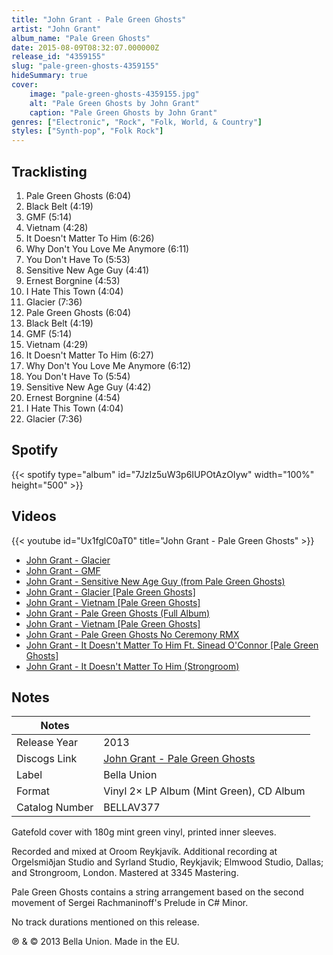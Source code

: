 ```yaml
---
title: "John Grant - Pale Green Ghosts"
artist: "John Grant"
album_name: "Pale Green Ghosts"
date: 2015-08-09T08:32:07.000000Z
release_id: "4359155"
slug: "pale-green-ghosts-4359155"
hideSummary: true
cover:
    image: "pale-green-ghosts-4359155.jpg"
    alt: "Pale Green Ghosts by John Grant"
    caption: "Pale Green Ghosts by John Grant"
genres: ["Electronic", "Rock", "Folk, World, & Country"]
styles: ["Synth-pop", "Folk Rock"]
---
```


## Tracklisting
1. Pale Green Ghosts (6:04)
2. Black Belt (4:19)
3. GMF (5:14)
4. Vietnam (4:28)
5. It Doesn't Matter To Him (6:26)
6. Why Don't You Love Me Anymore (6:11)
7. You Don't Have To (5:53)
8. Sensitive New Age Guy (4:41)
9. Ernest Borgnine (4:53)
10. I Hate This Town (4:04)
11. Glacier (7:36)
12. Pale Green Ghosts (6:04)
13. Black Belt (4:19)
14. GMF (5:14)
15. Vietnam (4:29)
16. It Doesn't Matter To Him (6:27)
17. Why Don't You Love Me Anymore (6:12)
18. You Don't Have To (5:54)
19. Sensitive New Age Guy (4:42)
20. Ernest Borgnine (4:54)
21. I Hate This Town (4:04)
22. Glacier (7:36)


## Spotify
{{< spotify type="album" id="7JzIz5uW3p6IUPOtAzOIyw" width="100%" height="500" >}}



## Videos
{{< youtube id="Ux1fglC0aT0" title="John Grant - Pale Green Ghosts" >}}
- [John Grant - Glacier](https://www.youtube.com/watch?v=K3BzvWPYo94)
- [John Grant - GMF](https://www.youtube.com/watch?v=ekFWPsXXcg0)
- [John Grant - Sensitive New Age Guy (from Pale Green Ghosts)](https://www.youtube.com/watch?v=zcamcBY2-4M)
- [John Grant - Glacier [Pale Green Ghosts]](https://www.youtube.com/watch?v=ZeDlRVdbxYQ)
- [John Grant - Vietnam [Pale Green Ghosts]](https://www.youtube.com/watch?v=_q0Stxzr4PI)
- [John Grant - Pale Green Ghosts (Full Album)](https://www.youtube.com/watch?v=yDdo0GrnlY0)
- [John Grant - Vietnam [Pale Green Ghosts]](https://www.youtube.com/watch?v=a5gtDhruFHU)
- [John Grant - Pale Green Ghosts No Ceremony RMX](https://www.youtube.com/watch?v=KlbtT8a--pQ)
- [John Grant - It Doesn't Matter To Him Ft. Sinead O'Connor [Pale Green Ghosts]](https://www.youtube.com/watch?v=JvM3D4XE9qM)
- [John Grant - It Doesn't Matter To Him (Strongroom)](https://www.youtube.com/watch?v=ZF6b2rz6Iy4)

## Notes
| Notes          |             |
| ---------------| ----------- |
| Release Year   | 2013 |
| Discogs Link   | [John Grant - Pale Green Ghosts](https://www.discogs.com/release/4359155-John-Grant-Pale-Green-Ghosts) |
| Label          | Bella Union |
| Format         | Vinyl 2× LP Album (Mint Green), CD Album |
| Catalog Number | BELLAV377 |

Gatefold cover with 180g mint green vinyl, printed inner sleeves.

Recorded and mixed at Oroom Reykjavík. 
Additional recording at Orgelsmiðjan Studio and Syrland Studio, Reykjavik; Elmwood Studio, Dallas; and Strongroom, London.
Mastered at 3345 Mastering.

Pale Green Ghosts contains a string arrangement based on the second movement of Sergei Rachmaninoff's Prelude in C# Minor.

No track durations mentioned on this release.

℗ & © 2013 Bella Union. Made in the EU.
